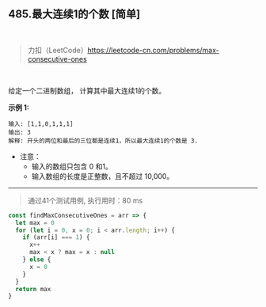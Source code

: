 
## 485.最大连续1的个数 [简单]

<br />

> 力扣（LeetCode）https://leetcode-cn.com/problems/max-consecutive-ones

<br />

给定一个二进制数组， 计算其中最大连续1的个数。

**示例 1:**

```
输入: [1,1,0,1,1,1]
输出: 3
解释: 开头的两位和最后的三位都是连续1，所以最大连续1的个数是 3.
```

- 注意：
  - 输入的数组只包含 0 和1。
  - 输入数组的长度是正整数，且不超过 10,000。

---

> 通过41个测试用例, 执行用时：80 ms

```js
const findMaxConsecutiveOnes = arr => {
  let max = 0
  for (let i = 0, x = 0; i < arr.length; i++) {
    if (arr[i] === 1) {
      x++
      max < x ? max = x : null
    } else {
      x = 0
    }
  }
  return max
}
```
